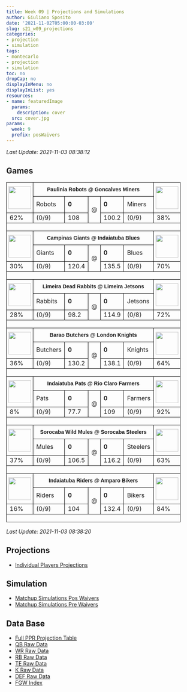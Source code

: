 ```yaml
---
title: Week 09 | Projections and Simulations
author: Giuliano Sposito
date: '2021-11-02T05:00:00-03:00'
slug: s21_w09_projections
categories:
- projection
- simulation
tags:
- montecarlo
- projection
- simulation
toc: no
dropCap: no
displayInMenu: no
displayInList: yes
resources:
- name: featuredImage
  params:
    description: cover
  src: cover.jpg
params:
  week: 9
  prefix: posWaivers
---
```



_Last Update: 2021-11-03 08:38:12_

<!--more-->

## Games



<table style='border-collapse:collapse;border-spacing:0' width='100%' class='tg'><tbody><tr><th style='border-color:#000000;border-style:solid;border-width:1px;font-family:Arial, sans-serif;font-size:14px;font-weight:normal;overflow:hidden;padding:10px 5px;text-align:center;vertical-align:top;word-break:normal' rowspan='2'><img src='https://static.nfl.com/static/content/public/static/img/fantasy/avatar/240x240/fan_avatars_HOU_1.png' style='width:60px;height:60px' alt=''></th><th style='border-color:#000000;border-style:solid;border-width:1px;font-family:Arial, sans-serif;font-size:14px;font-weight:bold;overflow:hidden;padding:10px 5px;text-align:center;vertical-align:top;word-break:normal' colspan='5'>Paulinia Robots @ Goncalves Miners</th><th style='border-color:#000000;border-style:solid;border-width:1px;font-family:Arial, sans-serif;font-size:14px;font-weight:normal;overflow:hidden;padding:10px 5px;text-align:center;vertical-align:top;word-break:normal' rowspan='2'><img src='https://image.fantasy.nfl.com/image/2e2e87f937ca70cc5ce0ec49133f1ee1.jpg?x=50&y=50&sig=bfbec6257f27b92a4b3e9bd9b7db7006' style='width:60px;height:60px' alt=''></th></tr><tr><td style='border-color:#000000;border-style:solid;border-width:1px;font-family:'Lucida Sans Unicode', 'Lucida Grande', sans-serif !important;;font-size:15px;overflow:hidden;padding:10px 5px;text-align:center;vertical-align:top;word-break:normal'>Robots</td><td style='border-color:#000000;border-style:solid;border-width:1px;font-family:'Lucida Sans Unicode', 'Lucida Grande', sans-serif !important;;font-size:15px;overflow:hidden;padding:10px 5px;text-align:right;vertical-align:top;word-break:normal'><span style='font-weight:bold'>0</span></td><td style='border-color:#000000;border-style:solid;border-width:1px;font-family:'Lucida Sans Unicode', 'Lucida Grande', sans-serif !important;;font-size:15px;overflow:hidden;padding:10px 5px;text-align:center;vertical-align:top;word-break:normal' rowspan='2'>@</td><td style='border-color:#000000;border-style:solid;border-width:1px;font-family:'Lucida Sans Unicode', 'Lucida Grande', sans-serif !important;;font-size:15px;overflow:hidden;padding:10px 5px;text-align:left;vertical-align:top;word-break:normal'><span style='font-weight:bold'>0</span></td><td style='border-color:#000000;border-style:solid;border-width:1px;font-family:'Lucida Sans Unicode', 'Lucida Grande', sans-serif !important;;font-size:15px;overflow:hidden;padding:10px 5px;text-align:center;vertical-align:top;word-break:normal'>Miners</td></tr><tr><td style='border-color:#000000;border-style:solid;border-width:1px;font-family:'Lucida Sans Unicode', 'Lucida Grande', sans-serif !important;;font-size:12px;overflow:hidden;padding:10px 5px;text-align:center;vertical-align:top;word-break:normal'>62%</td><td style='border-color:#000000;border-style:solid;border-width:1px;font-family:'Lucida Sans Unicode', 'Lucida Grande', sans-serif !important;;font-size:12px;overflow:hidden;padding:10px 5px;text-align:center;vertical-align:top;word-break:normal'>(0/9)</td><td style='border-color:#000000;border-style:solid;border-width:1px;font-family:'Lucida Sans Unicode', 'Lucida Grande', sans-serif !important;;font-size:12px;overflow:hidden;padding:10px 5px;text-align:right;vertical-align:top;word-break:normal'>108</td><td style='border-color:#000000;border-style:solid;border-width:1px;font-family:'Lucida Sans Unicode', 'Lucida Grande', sans-serif !important;;font-size:12px;overflow:hidden;padding:10px 5px;text-align:left;vertical-align:top;word-break:normal'>100.2</td><td style='border-color:#000000;border-style:solid;border-width:1px;font-family:'Lucida Sans Unicode', 'Lucida Grande', sans-serif !important;;font-size:12px;overflow:hidden;padding:10px 5px;text-align:center;vertical-align:top;word-break:normal'>(0/9)</td><td style='border-color:#000000;border-style:solid;border-width:1px;font-family:'Lucida Sans Unicode', 'Lucida Grande', sans-serif !important;;font-size:12px;overflow:hidden;padding:10px 5px;text-align:center;vertical-align:top;word-break:normal'>38%</td></tr><tr><td style='border-color:black;border-style:solid;border-width:1px;font-family:Arial, sans-serif;font-size:14px;overflow:hidden;padding:10px 5px;text-align:left;vertical-align:top;word-break:normal' colspan='7'></td></tr><tr><th style='border-color:#000000;border-style:solid;border-width:1px;font-family:Arial, sans-serif;font-size:14px;font-weight:normal;overflow:hidden;padding:10px 5px;text-align:center;vertical-align:top;word-break:normal' rowspan='2'><img src='https://static.nfl.com/static/content/public/static/img/fantasy/avatar/240x240/fan_avatars_NYG_5.png' style='width:60px;height:60px' alt=''></th><th style='border-color:#000000;border-style:solid;border-width:1px;font-family:Arial, sans-serif;font-size:14px;font-weight:bold;overflow:hidden;padding:10px 5px;text-align:center;vertical-align:top;word-break:normal' colspan='5'>Campinas Giants @ Indaiatuba Blues</th><th style='border-color:#000000;border-style:solid;border-width:1px;font-family:Arial, sans-serif;font-size:14px;font-weight:normal;overflow:hidden;padding:10px 5px;text-align:center;vertical-align:top;word-break:normal' rowspan='2'><img src='https://static.nfl.com/static/content/public/static/img/fantasy/avatar/240x240/fan_avatars_NYG_4.png' style='width:60px;height:60px' alt=''></th></tr><tr><td style='border-color:#000000;border-style:solid;border-width:1px;font-family:'Lucida Sans Unicode', 'Lucida Grande', sans-serif !important;;font-size:15px;overflow:hidden;padding:10px 5px;text-align:center;vertical-align:top;word-break:normal'>Giants</td><td style='border-color:#000000;border-style:solid;border-width:1px;font-family:'Lucida Sans Unicode', 'Lucida Grande', sans-serif !important;;font-size:15px;overflow:hidden;padding:10px 5px;text-align:right;vertical-align:top;word-break:normal'><span style='font-weight:bold'>0</span></td><td style='border-color:#000000;border-style:solid;border-width:1px;font-family:'Lucida Sans Unicode', 'Lucida Grande', sans-serif !important;;font-size:15px;overflow:hidden;padding:10px 5px;text-align:center;vertical-align:top;word-break:normal' rowspan='2'>@</td><td style='border-color:#000000;border-style:solid;border-width:1px;font-family:'Lucida Sans Unicode', 'Lucida Grande', sans-serif !important;;font-size:15px;overflow:hidden;padding:10px 5px;text-align:left;vertical-align:top;word-break:normal'><span style='font-weight:bold'>0</span></td><td style='border-color:#000000;border-style:solid;border-width:1px;font-family:'Lucida Sans Unicode', 'Lucida Grande', sans-serif !important;;font-size:15px;overflow:hidden;padding:10px 5px;text-align:center;vertical-align:top;word-break:normal'>Blues</td></tr><tr><td style='border-color:#000000;border-style:solid;border-width:1px;font-family:'Lucida Sans Unicode', 'Lucida Grande', sans-serif !important;;font-size:12px;overflow:hidden;padding:10px 5px;text-align:center;vertical-align:top;word-break:normal'>30%</td><td style='border-color:#000000;border-style:solid;border-width:1px;font-family:'Lucida Sans Unicode', 'Lucida Grande', sans-serif !important;;font-size:12px;overflow:hidden;padding:10px 5px;text-align:center;vertical-align:top;word-break:normal'>(0/9)</td><td style='border-color:#000000;border-style:solid;border-width:1px;font-family:'Lucida Sans Unicode', 'Lucida Grande', sans-serif !important;;font-size:12px;overflow:hidden;padding:10px 5px;text-align:right;vertical-align:top;word-break:normal'>120.4</td><td style='border-color:#000000;border-style:solid;border-width:1px;font-family:'Lucida Sans Unicode', 'Lucida Grande', sans-serif !important;;font-size:12px;overflow:hidden;padding:10px 5px;text-align:left;vertical-align:top;word-break:normal'>135.5</td><td style='border-color:#000000;border-style:solid;border-width:1px;font-family:'Lucida Sans Unicode', 'Lucida Grande', sans-serif !important;;font-size:12px;overflow:hidden;padding:10px 5px;text-align:center;vertical-align:top;word-break:normal'>(0/9)</td><td style='border-color:#000000;border-style:solid;border-width:1px;font-family:'Lucida Sans Unicode', 'Lucida Grande', sans-serif !important;;font-size:12px;overflow:hidden;padding:10px 5px;text-align:center;vertical-align:top;word-break:normal'>70%</td></tr><tr><td style='border-color:black;border-style:solid;border-width:1px;font-family:Arial, sans-serif;font-size:14px;overflow:hidden;padding:10px 5px;text-align:left;vertical-align:top;word-break:normal' colspan='7'></td></tr><tr><th style='border-color:#000000;border-style:solid;border-width:1px;font-family:Arial, sans-serif;font-size:14px;font-weight:normal;overflow:hidden;padding:10px 5px;text-align:center;vertical-align:top;word-break:normal' rowspan='2'><img src='https://image.fantasy.nfl.com/image/e9581c5cb898a312356db64bde1176f1.jpg?x=50&y=50&sig=3ff869f3e53f6a30f094c0d6ad54695e' style='width:60px;height:60px' alt=''></th><th style='border-color:#000000;border-style:solid;border-width:1px;font-family:Arial, sans-serif;font-size:14px;font-weight:bold;overflow:hidden;padding:10px 5px;text-align:center;vertical-align:top;word-break:normal' colspan='5'>Limeira Dead Rabbits @ Limeira Jetsons</th><th style='border-color:#000000;border-style:solid;border-width:1px;font-family:Arial, sans-serif;font-size:14px;font-weight:normal;overflow:hidden;padding:10px 5px;text-align:center;vertical-align:top;word-break:normal' rowspan='2'><img src='https://image.fantasy.nfl.com/image/ee11061db934a162ced7c95bba16e2ba.jpg?x=50&y=50&sig=c285cc5d05c66959c087f529d874f264' style='width:60px;height:60px' alt=''></th></tr><tr><td style='border-color:#000000;border-style:solid;border-width:1px;font-family:'Lucida Sans Unicode', 'Lucida Grande', sans-serif !important;;font-size:15px;overflow:hidden;padding:10px 5px;text-align:center;vertical-align:top;word-break:normal'>Rabbits</td><td style='border-color:#000000;border-style:solid;border-width:1px;font-family:'Lucida Sans Unicode', 'Lucida Grande', sans-serif !important;;font-size:15px;overflow:hidden;padding:10px 5px;text-align:right;vertical-align:top;word-break:normal'><span style='font-weight:bold'>0</span></td><td style='border-color:#000000;border-style:solid;border-width:1px;font-family:'Lucida Sans Unicode', 'Lucida Grande', sans-serif !important;;font-size:15px;overflow:hidden;padding:10px 5px;text-align:center;vertical-align:top;word-break:normal' rowspan='2'>@</td><td style='border-color:#000000;border-style:solid;border-width:1px;font-family:'Lucida Sans Unicode', 'Lucida Grande', sans-serif !important;;font-size:15px;overflow:hidden;padding:10px 5px;text-align:left;vertical-align:top;word-break:normal'><span style='font-weight:bold'>0</span></td><td style='border-color:#000000;border-style:solid;border-width:1px;font-family:'Lucida Sans Unicode', 'Lucida Grande', sans-serif !important;;font-size:15px;overflow:hidden;padding:10px 5px;text-align:center;vertical-align:top;word-break:normal'>Jetsons</td></tr><tr><td style='border-color:#000000;border-style:solid;border-width:1px;font-family:'Lucida Sans Unicode', 'Lucida Grande', sans-serif !important;;font-size:12px;overflow:hidden;padding:10px 5px;text-align:center;vertical-align:top;word-break:normal'>28%</td><td style='border-color:#000000;border-style:solid;border-width:1px;font-family:'Lucida Sans Unicode', 'Lucida Grande', sans-serif !important;;font-size:12px;overflow:hidden;padding:10px 5px;text-align:center;vertical-align:top;word-break:normal'>(0/9)</td><td style='border-color:#000000;border-style:solid;border-width:1px;font-family:'Lucida Sans Unicode', 'Lucida Grande', sans-serif !important;;font-size:12px;overflow:hidden;padding:10px 5px;text-align:right;vertical-align:top;word-break:normal'>98.2</td><td style='border-color:#000000;border-style:solid;border-width:1px;font-family:'Lucida Sans Unicode', 'Lucida Grande', sans-serif !important;;font-size:12px;overflow:hidden;padding:10px 5px;text-align:left;vertical-align:top;word-break:normal'>114.9</td><td style='border-color:#000000;border-style:solid;border-width:1px;font-family:'Lucida Sans Unicode', 'Lucida Grande', sans-serif !important;;font-size:12px;overflow:hidden;padding:10px 5px;text-align:center;vertical-align:top;word-break:normal'>(0/8)</td><td style='border-color:#000000;border-style:solid;border-width:1px;font-family:'Lucida Sans Unicode', 'Lucida Grande', sans-serif !important;;font-size:12px;overflow:hidden;padding:10px 5px;text-align:center;vertical-align:top;word-break:normal'>72%</td></tr><tr><td style='border-color:black;border-style:solid;border-width:1px;font-family:Arial, sans-serif;font-size:14px;overflow:hidden;padding:10px 5px;text-align:left;vertical-align:top;word-break:normal' colspan='7'></td></tr><tr><th style='border-color:#000000;border-style:solid;border-width:1px;font-family:Arial, sans-serif;font-size:14px;font-weight:normal;overflow:hidden;padding:10px 5px;text-align:center;vertical-align:top;word-break:normal' rowspan='2'><img src='https://static.nfl.com/static/content/public/static/img/fantasy/avatar/240x240/fan_avatars_GB_1.png' style='width:60px;height:60px' alt=''></th><th style='border-color:#000000;border-style:solid;border-width:1px;font-family:Arial, sans-serif;font-size:14px;font-weight:bold;overflow:hidden;padding:10px 5px;text-align:center;vertical-align:top;word-break:normal' colspan='5'>Barao Butchers @ London Knights</th><th style='border-color:#000000;border-style:solid;border-width:1px;font-family:Arial, sans-serif;font-size:14px;font-weight:normal;overflow:hidden;padding:10px 5px;text-align:center;vertical-align:top;word-break:normal' rowspan='2'><img src='https://static.nfl.com/static/content/public/static/img/fantasy/avatar/240x240/fan_avatars_OAK_1.png' style='width:60px;height:60px' alt=''></th></tr><tr><td style='border-color:#000000;border-style:solid;border-width:1px;font-family:'Lucida Sans Unicode', 'Lucida Grande', sans-serif !important;;font-size:15px;overflow:hidden;padding:10px 5px;text-align:center;vertical-align:top;word-break:normal'>Butchers</td><td style='border-color:#000000;border-style:solid;border-width:1px;font-family:'Lucida Sans Unicode', 'Lucida Grande', sans-serif !important;;font-size:15px;overflow:hidden;padding:10px 5px;text-align:right;vertical-align:top;word-break:normal'><span style='font-weight:bold'>0</span></td><td style='border-color:#000000;border-style:solid;border-width:1px;font-family:'Lucida Sans Unicode', 'Lucida Grande', sans-serif !important;;font-size:15px;overflow:hidden;padding:10px 5px;text-align:center;vertical-align:top;word-break:normal' rowspan='2'>@</td><td style='border-color:#000000;border-style:solid;border-width:1px;font-family:'Lucida Sans Unicode', 'Lucida Grande', sans-serif !important;;font-size:15px;overflow:hidden;padding:10px 5px;text-align:left;vertical-align:top;word-break:normal'><span style='font-weight:bold'>0</span></td><td style='border-color:#000000;border-style:solid;border-width:1px;font-family:'Lucida Sans Unicode', 'Lucida Grande', sans-serif !important;;font-size:15px;overflow:hidden;padding:10px 5px;text-align:center;vertical-align:top;word-break:normal'>Knights</td></tr><tr><td style='border-color:#000000;border-style:solid;border-width:1px;font-family:'Lucida Sans Unicode', 'Lucida Grande', sans-serif !important;;font-size:12px;overflow:hidden;padding:10px 5px;text-align:center;vertical-align:top;word-break:normal'>36%</td><td style='border-color:#000000;border-style:solid;border-width:1px;font-family:'Lucida Sans Unicode', 'Lucida Grande', sans-serif !important;;font-size:12px;overflow:hidden;padding:10px 5px;text-align:center;vertical-align:top;word-break:normal'>(0/9)</td><td style='border-color:#000000;border-style:solid;border-width:1px;font-family:'Lucida Sans Unicode', 'Lucida Grande', sans-serif !important;;font-size:12px;overflow:hidden;padding:10px 5px;text-align:right;vertical-align:top;word-break:normal'>130.2</td><td style='border-color:#000000;border-style:solid;border-width:1px;font-family:'Lucida Sans Unicode', 'Lucida Grande', sans-serif !important;;font-size:12px;overflow:hidden;padding:10px 5px;text-align:left;vertical-align:top;word-break:normal'>138.1</td><td style='border-color:#000000;border-style:solid;border-width:1px;font-family:'Lucida Sans Unicode', 'Lucida Grande', sans-serif !important;;font-size:12px;overflow:hidden;padding:10px 5px;text-align:center;vertical-align:top;word-break:normal'>(0/9)</td><td style='border-color:#000000;border-style:solid;border-width:1px;font-family:'Lucida Sans Unicode', 'Lucida Grande', sans-serif !important;;font-size:12px;overflow:hidden;padding:10px 5px;text-align:center;vertical-align:top;word-break:normal'>64%</td></tr><tr><td style='border-color:black;border-style:solid;border-width:1px;font-family:Arial, sans-serif;font-size:14px;overflow:hidden;padding:10px 5px;text-align:left;vertical-align:top;word-break:normal' colspan='7'></td></tr><tr><th style='border-color:#000000;border-style:solid;border-width:1px;font-family:Arial, sans-serif;font-size:14px;font-weight:normal;overflow:hidden;padding:10px 5px;text-align:center;vertical-align:top;word-break:normal' rowspan='2'><img src='https://image.fantasy.nfl.com/image/81e9ca9e01ac58835b2c263bb1e39f3f.jpg?x=50&y=50&sig=a9cab28b7db8d6f48658cae189b4f771' style='width:60px;height:60px' alt=''></th><th style='border-color:#000000;border-style:solid;border-width:1px;font-family:Arial, sans-serif;font-size:14px;font-weight:bold;overflow:hidden;padding:10px 5px;text-align:center;vertical-align:top;word-break:normal' colspan='5'>Indaiatuba Pats @ Rio Claro Farmers</th><th style='border-color:#000000;border-style:solid;border-width:1px;font-family:Arial, sans-serif;font-size:14px;font-weight:normal;overflow:hidden;padding:10px 5px;text-align:center;vertical-align:top;word-break:normal' rowspan='2'><img src='https://static.nfl.com/static/content/public/static/img/fantasy/avatar/240x240/fan_avatars_NYG_2.png' style='width:60px;height:60px' alt=''></th></tr><tr><td style='border-color:#000000;border-style:solid;border-width:1px;font-family:'Lucida Sans Unicode', 'Lucida Grande', sans-serif !important;;font-size:15px;overflow:hidden;padding:10px 5px;text-align:center;vertical-align:top;word-break:normal'>Pats</td><td style='border-color:#000000;border-style:solid;border-width:1px;font-family:'Lucida Sans Unicode', 'Lucida Grande', sans-serif !important;;font-size:15px;overflow:hidden;padding:10px 5px;text-align:right;vertical-align:top;word-break:normal'><span style='font-weight:bold'>0</span></td><td style='border-color:#000000;border-style:solid;border-width:1px;font-family:'Lucida Sans Unicode', 'Lucida Grande', sans-serif !important;;font-size:15px;overflow:hidden;padding:10px 5px;text-align:center;vertical-align:top;word-break:normal' rowspan='2'>@</td><td style='border-color:#000000;border-style:solid;border-width:1px;font-family:'Lucida Sans Unicode', 'Lucida Grande', sans-serif !important;;font-size:15px;overflow:hidden;padding:10px 5px;text-align:left;vertical-align:top;word-break:normal'><span style='font-weight:bold'>0</span></td><td style='border-color:#000000;border-style:solid;border-width:1px;font-family:'Lucida Sans Unicode', 'Lucida Grande', sans-serif !important;;font-size:15px;overflow:hidden;padding:10px 5px;text-align:center;vertical-align:top;word-break:normal'>Farmers</td></tr><tr><td style='border-color:#000000;border-style:solid;border-width:1px;font-family:'Lucida Sans Unicode', 'Lucida Grande', sans-serif !important;;font-size:12px;overflow:hidden;padding:10px 5px;text-align:center;vertical-align:top;word-break:normal'>8%</td><td style='border-color:#000000;border-style:solid;border-width:1px;font-family:'Lucida Sans Unicode', 'Lucida Grande', sans-serif !important;;font-size:12px;overflow:hidden;padding:10px 5px;text-align:center;vertical-align:top;word-break:normal'>(0/9)</td><td style='border-color:#000000;border-style:solid;border-width:1px;font-family:'Lucida Sans Unicode', 'Lucida Grande', sans-serif !important;;font-size:12px;overflow:hidden;padding:10px 5px;text-align:right;vertical-align:top;word-break:normal'>77.7</td><td style='border-color:#000000;border-style:solid;border-width:1px;font-family:'Lucida Sans Unicode', 'Lucida Grande', sans-serif !important;;font-size:12px;overflow:hidden;padding:10px 5px;text-align:left;vertical-align:top;word-break:normal'>109</td><td style='border-color:#000000;border-style:solid;border-width:1px;font-family:'Lucida Sans Unicode', 'Lucida Grande', sans-serif !important;;font-size:12px;overflow:hidden;padding:10px 5px;text-align:center;vertical-align:top;word-break:normal'>(0/9)</td><td style='border-color:#000000;border-style:solid;border-width:1px;font-family:'Lucida Sans Unicode', 'Lucida Grande', sans-serif !important;;font-size:12px;overflow:hidden;padding:10px 5px;text-align:center;vertical-align:top;word-break:normal'>92%</td></tr><tr><td style='border-color:black;border-style:solid;border-width:1px;font-family:Arial, sans-serif;font-size:14px;overflow:hidden;padding:10px 5px;text-align:left;vertical-align:top;word-break:normal' colspan='7'></td></tr><tr><th style='border-color:#000000;border-style:solid;border-width:1px;font-family:Arial, sans-serif;font-size:14px;font-weight:normal;overflow:hidden;padding:10px 5px;text-align:center;vertical-align:top;word-break:normal' rowspan='2'><img src='https://static.nfl.com/static/content/public/static/img/fantasy/avatar/240x240/fan_avatars_PHI_4.png' style='width:60px;height:60px' alt=''></th><th style='border-color:#000000;border-style:solid;border-width:1px;font-family:Arial, sans-serif;font-size:14px;font-weight:bold;overflow:hidden;padding:10px 5px;text-align:center;vertical-align:top;word-break:normal' colspan='5'>Sorocaba Wild Mules @ Sorocaba Steelers</th><th style='border-color:#000000;border-style:solid;border-width:1px;font-family:Arial, sans-serif;font-size:14px;font-weight:normal;overflow:hidden;padding:10px 5px;text-align:center;vertical-align:top;word-break:normal' rowspan='2'><img src='https://static.nfl.com/static/content/public/static/img/fantasy/avatar/240x240/fan_avatars_PIT_5.png' style='width:60px;height:60px' alt=''></th></tr><tr><td style='border-color:#000000;border-style:solid;border-width:1px;font-family:'Lucida Sans Unicode', 'Lucida Grande', sans-serif !important;;font-size:15px;overflow:hidden;padding:10px 5px;text-align:center;vertical-align:top;word-break:normal'>Mules</td><td style='border-color:#000000;border-style:solid;border-width:1px;font-family:'Lucida Sans Unicode', 'Lucida Grande', sans-serif !important;;font-size:15px;overflow:hidden;padding:10px 5px;text-align:right;vertical-align:top;word-break:normal'><span style='font-weight:bold'>0</span></td><td style='border-color:#000000;border-style:solid;border-width:1px;font-family:'Lucida Sans Unicode', 'Lucida Grande', sans-serif !important;;font-size:15px;overflow:hidden;padding:10px 5px;text-align:center;vertical-align:top;word-break:normal' rowspan='2'>@</td><td style='border-color:#000000;border-style:solid;border-width:1px;font-family:'Lucida Sans Unicode', 'Lucida Grande', sans-serif !important;;font-size:15px;overflow:hidden;padding:10px 5px;text-align:left;vertical-align:top;word-break:normal'><span style='font-weight:bold'>0</span></td><td style='border-color:#000000;border-style:solid;border-width:1px;font-family:'Lucida Sans Unicode', 'Lucida Grande', sans-serif !important;;font-size:15px;overflow:hidden;padding:10px 5px;text-align:center;vertical-align:top;word-break:normal'>Steelers</td></tr><tr><td style='border-color:#000000;border-style:solid;border-width:1px;font-family:'Lucida Sans Unicode', 'Lucida Grande', sans-serif !important;;font-size:12px;overflow:hidden;padding:10px 5px;text-align:center;vertical-align:top;word-break:normal'>37%</td><td style='border-color:#000000;border-style:solid;border-width:1px;font-family:'Lucida Sans Unicode', 'Lucida Grande', sans-serif !important;;font-size:12px;overflow:hidden;padding:10px 5px;text-align:center;vertical-align:top;word-break:normal'>(0/9)</td><td style='border-color:#000000;border-style:solid;border-width:1px;font-family:'Lucida Sans Unicode', 'Lucida Grande', sans-serif !important;;font-size:12px;overflow:hidden;padding:10px 5px;text-align:right;vertical-align:top;word-break:normal'>106.5</td><td style='border-color:#000000;border-style:solid;border-width:1px;font-family:'Lucida Sans Unicode', 'Lucida Grande', sans-serif !important;;font-size:12px;overflow:hidden;padding:10px 5px;text-align:left;vertical-align:top;word-break:normal'>116.2</td><td style='border-color:#000000;border-style:solid;border-width:1px;font-family:'Lucida Sans Unicode', 'Lucida Grande', sans-serif !important;;font-size:12px;overflow:hidden;padding:10px 5px;text-align:center;vertical-align:top;word-break:normal'>(0/9)</td><td style='border-color:#000000;border-style:solid;border-width:1px;font-family:'Lucida Sans Unicode', 'Lucida Grande', sans-serif !important;;font-size:12px;overflow:hidden;padding:10px 5px;text-align:center;vertical-align:top;word-break:normal'>63%</td></tr><tr><td style='border-color:black;border-style:solid;border-width:1px;font-family:Arial, sans-serif;font-size:14px;overflow:hidden;padding:10px 5px;text-align:left;vertical-align:top;word-break:normal' colspan='7'></td></tr><tr><th style='border-color:#000000;border-style:solid;border-width:1px;font-family:Arial, sans-serif;font-size:14px;font-weight:normal;overflow:hidden;padding:10px 5px;text-align:center;vertical-align:top;word-break:normal' rowspan='2'><img src='https://static.nfl.com/static/content/public/static/img/fantasy/avatar/240x240/fan_avatars_CAR_4.png' style='width:60px;height:60px' alt=''></th><th style='border-color:#000000;border-style:solid;border-width:1px;font-family:Arial, sans-serif;font-size:14px;font-weight:bold;overflow:hidden;padding:10px 5px;text-align:center;vertical-align:top;word-break:normal' colspan='5'>Indaiatuba Riders @ Amparo Bikers</th><th style='border-color:#000000;border-style:solid;border-width:1px;font-family:Arial, sans-serif;font-size:14px;font-weight:normal;overflow:hidden;padding:10px 5px;text-align:center;vertical-align:top;word-break:normal' rowspan='2'><img src='https://static.nfl.com/static/content/public/static/img/fantasy/avatar/240x240/fan_avatars_SF_1.png' style='width:60px;height:60px' alt=''></th></tr><tr><td style='border-color:#000000;border-style:solid;border-width:1px;font-family:'Lucida Sans Unicode', 'Lucida Grande', sans-serif !important;;font-size:15px;overflow:hidden;padding:10px 5px;text-align:center;vertical-align:top;word-break:normal'>Riders</td><td style='border-color:#000000;border-style:solid;border-width:1px;font-family:'Lucida Sans Unicode', 'Lucida Grande', sans-serif !important;;font-size:15px;overflow:hidden;padding:10px 5px;text-align:right;vertical-align:top;word-break:normal'><span style='font-weight:bold'>0</span></td><td style='border-color:#000000;border-style:solid;border-width:1px;font-family:'Lucida Sans Unicode', 'Lucida Grande', sans-serif !important;;font-size:15px;overflow:hidden;padding:10px 5px;text-align:center;vertical-align:top;word-break:normal' rowspan='2'>@</td><td style='border-color:#000000;border-style:solid;border-width:1px;font-family:'Lucida Sans Unicode', 'Lucida Grande', sans-serif !important;;font-size:15px;overflow:hidden;padding:10px 5px;text-align:left;vertical-align:top;word-break:normal'><span style='font-weight:bold'>0</span></td><td style='border-color:#000000;border-style:solid;border-width:1px;font-family:'Lucida Sans Unicode', 'Lucida Grande', sans-serif !important;;font-size:15px;overflow:hidden;padding:10px 5px;text-align:center;vertical-align:top;word-break:normal'>Bikers</td></tr><tr><td style='border-color:#000000;border-style:solid;border-width:1px;font-family:'Lucida Sans Unicode', 'Lucida Grande', sans-serif !important;;font-size:12px;overflow:hidden;padding:10px 5px;text-align:center;vertical-align:top;word-break:normal'>16%</td><td style='border-color:#000000;border-style:solid;border-width:1px;font-family:'Lucida Sans Unicode', 'Lucida Grande', sans-serif !important;;font-size:12px;overflow:hidden;padding:10px 5px;text-align:center;vertical-align:top;word-break:normal'>(0/9)</td><td style='border-color:#000000;border-style:solid;border-width:1px;font-family:'Lucida Sans Unicode', 'Lucida Grande', sans-serif !important;;font-size:12px;overflow:hidden;padding:10px 5px;text-align:right;vertical-align:top;word-break:normal'>104</td><td style='border-color:#000000;border-style:solid;border-width:1px;font-family:'Lucida Sans Unicode', 'Lucida Grande', sans-serif !important;;font-size:12px;overflow:hidden;padding:10px 5px;text-align:left;vertical-align:top;word-break:normal'>132.4</td><td style='border-color:#000000;border-style:solid;border-width:1px;font-family:'Lucida Sans Unicode', 'Lucida Grande', sans-serif !important;;font-size:12px;overflow:hidden;padding:10px 5px;text-align:center;vertical-align:top;word-break:normal'>(0/9)</td><td style='border-color:#000000;border-style:solid;border-width:1px;font-family:'Lucida Sans Unicode', 'Lucida Grande', sans-serif !important;;font-size:12px;overflow:hidden;padding:10px 5px;text-align:center;vertical-align:top;word-break:normal'>84%</td></tr><tr><td style='border-color:black;border-style:solid;border-width:1px;font-family:Arial, sans-serif;font-size:14px;overflow:hidden;padding:10px 5px;text-align:left;vertical-align:top;word-break:normal' colspan='7'></td></tr></tbody></table>

_Last Update: 2021-11-03 08:38:20_
 
## Projections

- [Individual Players Projections](/reports/2021/ffa_players_projection_week9.html)

## Simulation

<!--
- [Matchup Simulations Pre Sunday Games](/reports/2021/dudes_simulation_v5_week9_preSundayGames.html)
- [Matchup Simulations Pre MNF](/reports/2021/dudes_simulation_v5_week9_posSNF.html)
- [Matchup Simulations Pre SNF](/reports/2021/dudes_simulation_v5_week9_preSNF.html)
- [Matchup Simulations Pos TNF](/reports/2021/dudes_simulation_v5_week9_posTNF.html)
- [Matchup Simulations Pre TNF](/reports/2021/dudes_simulation_v5_week9_preTNF.html)
-->
- [Matchup Simulations Pos Waivers](/reports/2021/dudes_simulation_v5_week9_posWaivers.html)
- [Matchup Simulations Pre Waivers](/reports/2021/dudes_simulation_v5_week9_preWaivers.html)

## Data Base

- [Full PPR Projection Table](/exports/2021/week9_full_ppr.csv)
- [QB Raw Data](/exports/2021/week9_QB_rawdata.csv)
- [WR Raw Data](/exports/2021/week9_WR_rawdata.csv)
- [RB Raw Data](/exports/2021/week9_RB_rawdata.csv)
- [TE Raw Data](/exports/2021/week9_TE_rawdata.csv)
- [K Raw Data](/exports/2021/week9_K_rawdata.csv)
- [DEF Raw Data](/exports/2021/week9_DST_rawdata.csv)
- [FGW Index](/exports/2021/fgw_week9.xlsx)
